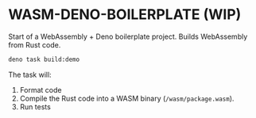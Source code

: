 # WASM-DENO-BOILERPLATE (WIP)

Start of a WebAssembly + Deno boilerplate project. Builds WebAssembly from Rust code.

```bash
deno task build:demo
```

The task will:

1. Format code
2. Compile the Rust code into a WASM binary (`/wasm/package.wasm`).
3. Run tests
